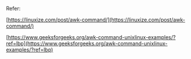 











































Refer:

[https://linuxize.com/post/awk-command/](https://linuxize.com/post/awk-command/)

[https://www.geeksforgeeks.org/awk-command-unixlinux-examples/?ref=lbp](https://www.geeksforgeeks.org/awk-command-unixlinux-examples/?ref=lbp)

